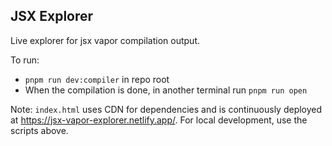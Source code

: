 ## JSX Explorer

Live explorer for jsx vapor compilation output.

To run:

- `pnpm run dev:compiler` in repo root
- When the compilation is done, in another terminal run `pnpm run open`

Note: `index.html` uses CDN for dependencies and is continuously deployed at https://jsx-vapor-explorer.netlify.app/. For local development, use the scripts above.

